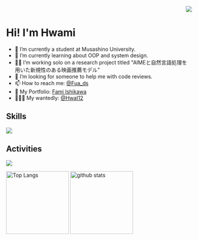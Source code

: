 <div align="right">
  <img src="https://komarev.com/ghpvc/?username=HwaI12" />
</div>

# Hi! I'm Hwami
- 🔭 I’m currently a student at Musashino University.
- 🌱 I’m currently learning about OOP and system design.
- 💃🏻 I’m working solo on a research project titled "AIMEと自然言語処理を用いた新規性のある映画推薦モデル"
- 🤔 I’m looking for someone to help me with code reviews.
- 📫 How to reach me: [@Fua_ds](https://X.com/Fua_ds)
- 🎈 My Portfolio: [Fami Ishikawa](https://hwai12.github.io/portfolio/)
- 🏋🏻‍♀️ My wantedly: [@HwaI12](https://www.wantedly.com/id/HwaI12)

## Skills
![](https://skillicons.dev/icons?i=python,html,css,react,javascript,typescript,go,postgresql,mysql,docker,aws)

## Activities

![](https://github-profile-summary-cards.vercel.app/api/cards/profile-details?username=HwaI12&theme=vue)

<p align="left"> 
  <img alt="Top Langs" height="170px" src="https://github-readme-stats.vercel.app/api?username=HwaI12&layout=compact" />
  <img alt="github stats" height="170px" src="https://github-readme-stats.vercel.app/api/top-langs/?username=anuraghazra&layout=compact" />
</p>
